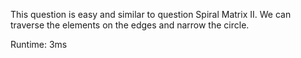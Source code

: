 This question is easy and similar to question Spiral Matrix II. We can traverse the elements on the edges and narrow the circle.

Runtime: 3ms

